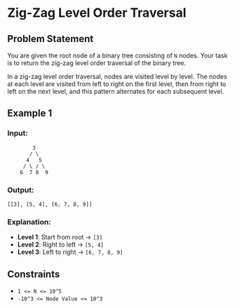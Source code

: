 # Zig-Zag Level Order Traversal

## Problem Statement
You are given the root node of a binary tree consisting of `N` nodes. Your task is to return the zig-zag level order traversal of the binary tree.

In a zig-zag level order traversal, nodes are visited level by level. The nodes at each level are visited from left to right on the first level, then from right to left on the next level, and this pattern alternates for each subsequent level.

## Example 1

### Input:

```
        3
       / \
      4   5
     / \ / \
    6  7 8  9
```

### Output:
```
[[3], [5, 4], [6, 7, 8, 9]]
```

### Explanation:
- **Level 1**: Start from root → `[3]`
- **Level 2**: Right to left → `[5, 4]`
- **Level 3**: Left to right → `[6, 7, 8, 9]`

## Constraints
- `1 <= N <= 10^5`
- `-10^3 <= Node Value <= 10^3`

